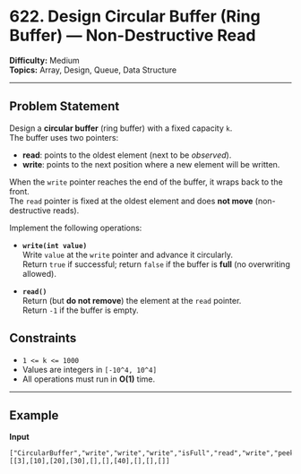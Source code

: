 # 622. Design Circular Buffer (Ring Buffer) — Non-Destructive Read

**Difficulty:** Medium  
**Topics:** Array, Design, Queue, Data Structure  

---

## Problem Statement

Design a **circular buffer** (ring buffer) with a fixed capacity `k`.  
The buffer uses two pointers:

- **read**: points to the oldest element (next to be *observed*).  
- **write**: points to the next position where a new element will be written.  

When the `write` pointer reaches the end of the buffer, it wraps back to the front.  
The `read` pointer is fixed at the oldest element and does **not move** (non-destructive reads).  

Implement the following operations:

- **`write(int value)`**  
  Write `value` at the `write` pointer and advance it circularly.  
  Return `true` if successful; return `false` if the buffer is **full** (no overwriting allowed).  

- **`read()`**  
  Return (but **do not remove**) the element at the `read` pointer.  
  Return `-1` if the buffer is empty.  


## Constraints

- `1 <= k <= 1000`  
- Values are integers in `[-10^4, 10^4]`  
- All operations must run in **O(1)** time.  

---

## Example

**Input**
```plaintext
["CircularBuffer","write","write","write","isFull","read","write","peekRear","read","isEmpty"]
[[3],[10],[20],[30],[],[],[40],[],[],[]]
